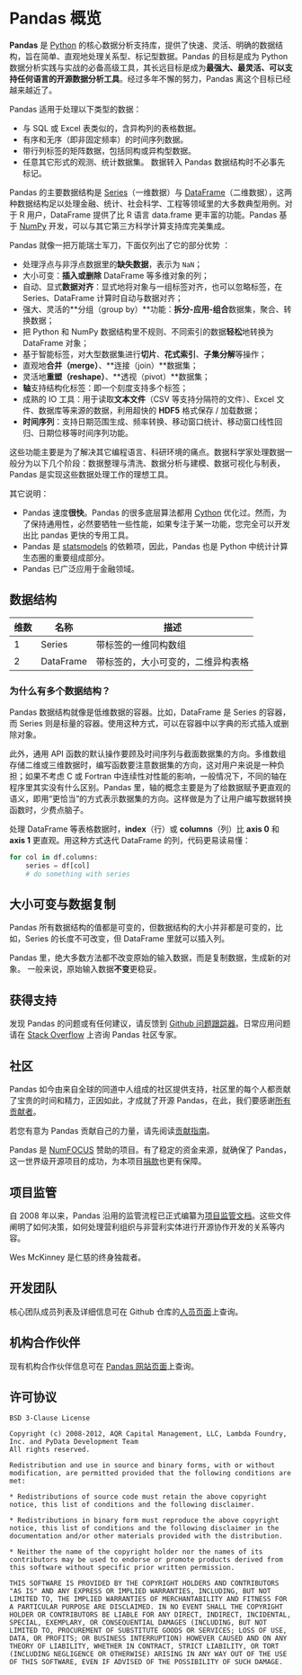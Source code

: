 # Pandas 概览
**Pandas** 是 [Python](https://www.python.org/) 的核心数据分析支持库，提供了快速、灵活、明确的数据结构，旨在简单、直观地处理关系型、标记型数据。Pandas 的目标是成为 Python 数据分析实践与实战的必备高级工具，其长远目标是成为**最强大、最灵活、可以支持任何语言的开源数据分析工具**。经过多年不懈的努力，Pandas 离这个目标已经越来越近了。

Pandas 适用于处理以下类型的数据：

* 与 SQL 或 Excel 表类似的，含异构列的表格数据。
* 有序和无序（即非固定频率）的时间序列数据。
* 带行列标签的矩阵数据，包括同构或异构型数据。
* 任意其它形式的观测、统计数据集。 数据转入 Pandas 数据结构时不必事先标记。

Pandas 的主要数据结构是 [Series](https://pandas.pydata.org/pandas-docs/stable/reference/api/pandas.Series.html#pandas.Series)（一维数据）与 [DataFrame](https://pandas.pydata.org/pandas-docs/stable/reference/api/pandas.DataFrame.html#pandas.DataFrame)（二维数据），这两种数据结构足以处理金融、统计、社会科学、工程等领域里的大多数典型用例。对于 R 用户，DataFrame 提供了比 R 语言 data.frame 更丰富的功能。Pandas 基于 [NumPy](https://www.numpy.org/) 开发，可以与其它第三方科学计算支持库完美集成。

Pandas 就像一把万能瑞士军刀，下面仅列出了它的部分优势 ：

* 处理浮点与非浮点数据里的**缺失数据**，表示为 `NaN`；
* 大小可变：**插入或删除** DataFrame 等多维对象的列；
* 自动、显式**数据对齐**：显式地将对象与一组标签对齐，也可以忽略标签，在 Series、DataFrame 计算时自动与数据对齐；
* 强大、灵活的**分组（group by）**功能：**拆分-应用-组合**数据集，聚合、转换数据；
* 把 Python 和 NumPy 数据结构里不规则、不同索引的数据**轻松**地转换为 DataFrame 对象；
* 基于智能标签，对大型数据集进行**切片**、**花式索引**、**子集分解**等操作；
* 直观地**合并（merge）**、**连接（join）**数据集；
* 灵活地**重塑（reshape）**、**透视（pivot）**数据集；
*  **轴**支持结构化标签：即一个刻度支持多个标签；
* 成熟的 IO 工具：用于读取**文本文件**（CSV 等支持分隔符的文件）、Excel 文件、数据库等来源的数据，利用超快的 **HDF5** 格式保存 / 加载数据；
* **时间序列**：支持日期范围生成、频率转换、移动窗口统计、移动窗口线性回归、日期位移等时间序列功能。

这些功能主要是为了解决其它编程语言、科研环境的痛点。数据科学家处理数据一般分为以下几个阶段：数据整理与清洗、数据分析与建模、数据可视化与制表，Pandas 是实现这些数据处理工作的理想工具。

其它说明：

* Pandas 速度**很快**。Pandas 的很多底层算法都用 [Cython](https://cython.org/) 优化过。然而，为了保持通用性，必然要牺牲一些性能，如果专注于某一功能，您完全可以开发出比 pandas 更快的专用工具。
* Pandas 是 [statsmodels](https://www.statsmodels.org/stable/index.html) 的依赖项，因此，Pandas 也是 Python 中统计计算生态圈的重要组成部分。
* Pandas 已广泛应用于金融领域。

## 数据结构

维数 | 名称 | 描述
---|---|---
1 | Series | 带标签的一维同构数组
2 | DataFrame | 带标签的，大小可变的，二维异构表格

### 为什么有多个数据结构？

Pandas 数据结构就像是低维数据的容器。比如，DataFrame 是 Series 的容器，而 Series 则是标量的容器。使用这种方式，可以在容器中以字典的形式插入或删除对象。

此外，通用 API 函数的默认操作要顾及时间序列与截面数据集的方向。多维数组存储二维或三维数据时，编写函数要注意数据集的方向，这对用户来说是一种负担；如果不考虑 C 或 Fortran 中连续性对性能的影响，一般情况下，不同的轴在程序里其实没有什么区别。Pandas 里，轴的概念主要是为了给数据赋予更直观的语义，即用“更恰当”的方式表示数据集的方向。这样做是为了让用户编写数据转换函数时，少费点脑子。

处理 DataFrame 等表格数据时，**index**（行）或 **columns**（列）比 **axis 0** 和 **axis 1** 更直观。用这种方式迭代 DataFrame 的列，代码更易读易懂：

``` python
for col in df.columns:
    series = df[col]
    # do something with series
```

## 大小可变与数据复制

Pandas 所有数据结构的值都是可变的，但数据结构的大小并非都是可变的，比如，Series 的长度不可改变，但 DataFrame 里就可以插入列。

Pandas 里，绝大多数方法都不改变原始的输入数据，而是复制数据，生成新的对象。 一般来说，原始输入数据**不变**更稳妥。

## 获得支持

发现 Pandas 的问题或有任何建议，请反馈到 [Github 问题跟踪器](https://github.com/Pandas-dev/Pandas/issues)。日常应用问题请在 [Stack Overflow](https://stackoverflow.com/questions/tagged/Pandas) 上咨询 Pandas 社区专家。

## 社区

Pandas 如今由来自全球的同道中人组成的社区提供支持，社区里的每个人都贡献了宝贵的时间和精力，正因如此，才成就了开源 Pandas，在此，我们要感谢[所有贡献者](https://github.com/Pandas-dev/Pandas/graphs/contributors)。

若您有意为 Pandas 贡献自己的力量，请先阅读[贡献指南](https://Pandas.pydata.org/Pandas-docs/stable/development/contributing.html#contributing)。

Pandas 是 [NumFOCUS](https://www.numfocus.org/open-source-projects/) 赞助的项目。有了稳定的资金来源，就确保了 Pandas，这一世界级开源项目的成功，为本项目[捐款](https://Pandas.pydata.org/donate.html)也更有保障。

## 项目监管

自 2008 年以来，Pandas 沿用的监管流程已正式编纂为[项目监管文档](https://github.com/Pandas-dev/Pandas-governance)。这些文件阐明了如何决策，如何处理营利组织与非营利实体进行开源协作开发的关系等内容。

Wes McKinney 是仁慈的终身独裁者。

## 开发团队
核心团队成员列表及详细信息可在 Github 仓库的[人员页面](https://github.com/Pandas-dev/Pandas-governance/blob/master/people.md)上查询。

## 机构合作伙伴

现有机构合作伙伴信息可在 [Pandas 网站页面](/about/)上查询。

## 许可协议

```
BSD 3-Clause License

Copyright (c) 2008-2012, AQR Capital Management, LLC, Lambda Foundry, Inc. and PyData Development Team
All rights reserved.

Redistribution and use in source and binary forms, with or without modification, are permitted provided that the following conditions are met:

* Redistributions of source code must retain the above copyright notice, this list of conditions and the following disclaimer.

* Redistributions in binary form must reproduce the above copyright notice, this list of conditions and the following disclaimer in the documentation and/or other materials provided with the distribution.

* Neither the name of the copyright holder nor the names of its contributors may be used to endorse or promote products derived from this software without specific prior written permission.

THIS SOFTWARE IS PROVIDED BY THE COPYRIGHT HOLDERS AND CONTRIBUTORS "AS IS" AND ANY EXPRESS OR IMPLIED WARRANTIES, INCLUDING, BUT NOT LIMITED TO, THE IMPLIED WARRANTIES OF MERCHANTABILITY AND FITNESS FOR A PARTICULAR PURPOSE ARE DISCLAIMED. IN NO EVENT SHALL THE COPYRIGHT HOLDER OR CONTRIBUTORS BE LIABLE FOR ANY DIRECT, INDIRECT, INCIDENTAL, SPECIAL, EXEMPLARY, OR CONSEQUENTIAL DAMAGES (INCLUDING, BUT NOT LIMITED TO, PROCUREMENT OF SUBSTITUTE GOODS OR SERVICES; LOSS OF USE, DATA, OR PROFITS; OR BUSINESS INTERRUPTION) HOWEVER CAUSED AND ON ANY THEORY OF LIABILITY, WHETHER IN CONTRACT, STRICT LIABILITY, OR TORT (INCLUDING NEGLIGENCE OR OTHERWISE) ARISING IN ANY WAY OUT OF THE USE OF THIS SOFTWARE, EVEN IF ADVISED OF THE POSSIBILITY OF SUCH DAMAGE.
```

